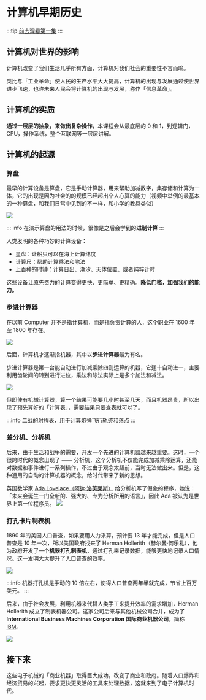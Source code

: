# 计算机早期历史

:::tip
[前去观看第一集](https://bilibili.com/BV1EW411u7th?p=1)
:::

## 计算机对世界的影响

计算机改变了我们生活几乎所有方面，计算机对我们社会的重要性不言而喻。

类比与「工业革命」使人民的生产水平大大提高，计算机的出现与发展通过使世界进步飞速，也许未来人民会将计算机的出现与发展，称作「信息革命」。

## 计算机的实质

**通过一层层的抽象，来做出复杂操作**，本课程会从最底层的 0 和 1，到逻辑门，CPU，操作系统，整个互联网等一层层讲解。

## 计算机的起源

### 算盘

最早的计算设备是算盘，它是手动计算器，用来帮助加减数字，集存储和计算为一体，它的出现是因为社会的的规模已经超出个人心算的能力（视频中举例的最基本的一种算盘，和我们日常中见到的不一样，和小学的教具类似）

![](./算盘.png)

::: info
在演示算盘的用法的时候，很像是之后会学到的**进制计算**
:::

人类发明的各种巧妙的计算设备：

- 星盘：让船只可以在海上计算纬度
- 计算尺：帮助计算乘法和除法
- 上百种的时钟：计算日出、潮汐、天体位置、或者纯粹计时

这些设备让原先费力的计算变得更快、更简单、更精确。**降低门槛，加强我们的能力。**

### 步进计算器

在以前 Computer 并不是指计算机，而是指负责计算的人，这个职业在 1600 年至 1800 年存在。

![](./负责计算的人.png)

后面，计算机才逐渐指机器，其中以**步进计算器**最为有名。

步进计算器是第一台能自动进行加减乘除四则运算的机器，它逢十自动进一，主要利用齿轮间的转到进行进位，乘法和除法实际上是多个加法和减法。

![](./步进计算器.png)

但即使有机械计算器，算一个结果可能要几小时甚至几天，而且机器昂贵，所以出现了预先算好的「计算表」，需要结果只要查表就可以了。

:::info
二战的射程表，用于计算炮弹飞行轨迹和落点
:::

### 差分机、分析机

后来，由于生活和战争的需要，开发一个先进的计算机器越来越重要。这时，一个很跨时代的概念出现了 —— 分析机，这个分析机不仅能完成加减乘除运算，还能对数据和事件进行一系列操作，不过由于观念太超前，当时无法做出来。但是，这种通用的自动的计算机器的概念，给时代带来了新的思想。

英国数学家 [Ada Lovelace（阿达·洛芙莱斯）](https://baike.baidu.com/item/%E9%98%BF%E8%BE%BE%C2%B7%E6%B4%9B%E8%8A%99%E8%8E%B1%E6%96%AF) 给分析机写了假象的程序，她说：「未来会诞生一门全新的、强大的、专为分析所用的语言」，因此 Ada 被认为是世界上第一位程序员。
![](./Ada_Lovelace_portrait.jpg)

### 打孔卡片制表机

1890 年的美国人口普查，如果要用人力来算，预计要 13 年才能完成，但是人口普查是 10 年一次，所以美国政府找来了 Herman Hollerith（赫尔曼·何乐礼），他为政府开发了一个**机器打孔制表机**，通过打孔来记录数据，能够更快地记录人口情况。这一发明大大提升了人口普查的效率。

![](./机器.png)

:::info
机器打孔机是手动的 10 倍左右，使得人口普查两年半就完成，节省上百万美元。
:::

后来，由于社会发展，利用机器来代替人类手工来提升效率的需求增加，Herman Hollerith 成立了制表机器公司。这家公司后来与其他机械公司合并，成为了 **International Business Machines Corporation 国际商业机器公司**，简称 [IBM](https://baike.baidu.com/item/ibm)。

![](./IBM.png)

## 接下来

这些电子机械的「商业机器」取得巨大成功，改变了商业和政府。随着人口爆炸和经济贸易的兴起，要求更快更灵活的工具来处理数据，这就来到了电子计算机时代。
